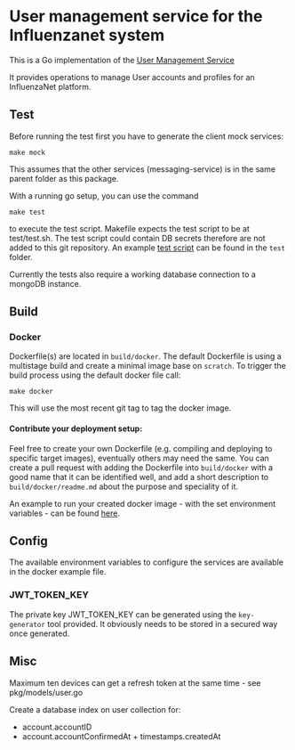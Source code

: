 # User management service for the Influenzanet system

This is a Go implementation of the [User Management Service](https://github.com/influenzanet/influenzanet/wiki/Services#user-management-service)

It provides operations to manage User accounts and profiles for an InfluenzaNet platform.


## Test
Before running the test first you have to generate the client mock services:
```
make mock
```
This assumes that the other services (messaging-service) is in the same parent folder as this package.

With a running go setup, you can use the command
```
make test
```
to execute the test script. Makefile expects the test script to be at test/test.sh. The test script could contain DB secrets therefore are not added to this git repository. An example [test script](test/example_test_srcipt.sh) can be found in the `test` folder.

Currently the tests also require a working database connection to a mongoDB instance.

## Build
### Docker
Dockerfile(s) are located in `build/docker`. The default Dockerfile is using a multistage build and create a minimal image base on `scratch`.
To trigger the build process using the default docker file call:
```
make docker
```
This will use the most recent git tag to tag the docker image.

#### Contribute your deployment setup:
Feel free to create your own Dockerfile (e.g. compiling and deploying to specific target images), eventually others may need the same.
You can create a pull request with adding the Dockerfile into `build/docker` with a good name that it can be identified well, and add a short description to `build/docker/readme.md` about the purpose and speciality of it.

An example to run your created docker image - with the set environment variables - can be found [here](build/docker/example).

## Config

The available environment variables to configure the services are available in the docker example file.

### JWT_TOKEN_KEY
The private key JWT_TOKEN_KEY can be generated using the `key-generator` tool provided. It obviously needs to be stored in a secured way once generated.

## Misc
Maximum ten devices can get a refresh token at the same time - see pkg/models/user.go

Create a database index on user collection for:
- account.accountID
- account.accountConfirmedAt + timestamps.createdAt
